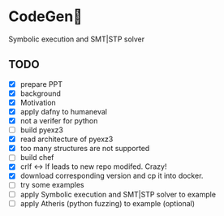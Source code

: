 # CodeGen📖
Symbolic execution and SMT|STP solver
## TODO
- [x] prepare PPT
 - [x] background
 - [x] Motivation
- [x] apply dafny to humaneval
 - [x] not a verifer for python
- [ ] build pyexz3
 - [x] read architecture of pyexz3
 - [x] too many structures are not supported
- [ ] build chef
 - [x] crlf <-> lf leads to new repo modifed. Crazy!
 - [x] download corresponding version and cp it into docker.
- [ ] try some examples
- [ ] apply Symbolic execution and SMT|STP solver to example
- [ ] apply Atheris (python fuzzing) to example (optional)
